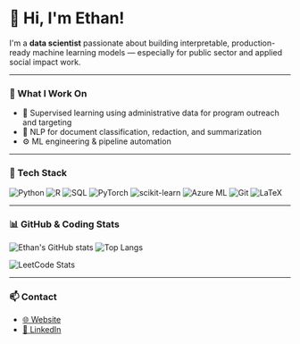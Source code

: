 # 👋 Hi, I'm Ethan!

I'm a **data scientist** passionate about building interpretable, production-ready machine learning models — especially for public sector and applied social impact work.  

---

### 🧠 What I Work On
- 🧮 Supervised learning using administrative data for program outreach and targeting
- 💬 NLP for document classification, redaction, and summarization  
- ⚙️ ML engineering & pipeline automation

---

### 🧰 Tech Stack
![Python](https://img.shields.io/badge/Python-3776AB?logo=python&logoColor=white)
![R](https://img.shields.io/badge/R-276DC3?logo=r&logoColor=white)
![SQL](https://img.shields.io/badge/SQL-CC2927?logo=databricks&logoColor=white)
![PyTorch](https://img.shields.io/badge/PyTorch-EE4C2C?logo=pytorch&logoColor=white)
![scikit-learn](https://img.shields.io/badge/scikit--learn-F7931E?logo=scikit-learn&logoColor=white)
![Azure ML](https://img.shields.io/badge/Azure-0078D4?logo=azuredevops&logoColor=white)
![Git](https://img.shields.io/badge/Git-F05032?logo=git&logoColor=white)
![LaTeX](https://img.shields.io/badge/LaTeX-008080?logo=latex&logoColor=white)

---

### 📊 GitHub & Coding Stats
![Ethan's GitHub stats](https://github-readme-stats.vercel.app/api?username=ekgoode&show_icons=true&theme=default)
![Top Langs](https://github-readme-stats.vercel.app/api/top-langs/?username=ekgoode&layout=compact&theme=default)

![LeetCode Stats](https://leetcard.jacoblin.cool/ekgoode?theme=light&font=Fenix&ext=heatmap)

---

### 📫 Contact
- [🌐 Website](https://www.ethangoode.com)
- [💼 LinkedIn](https://www.linkedin.com/in/ethan-goode-a549971a8)


